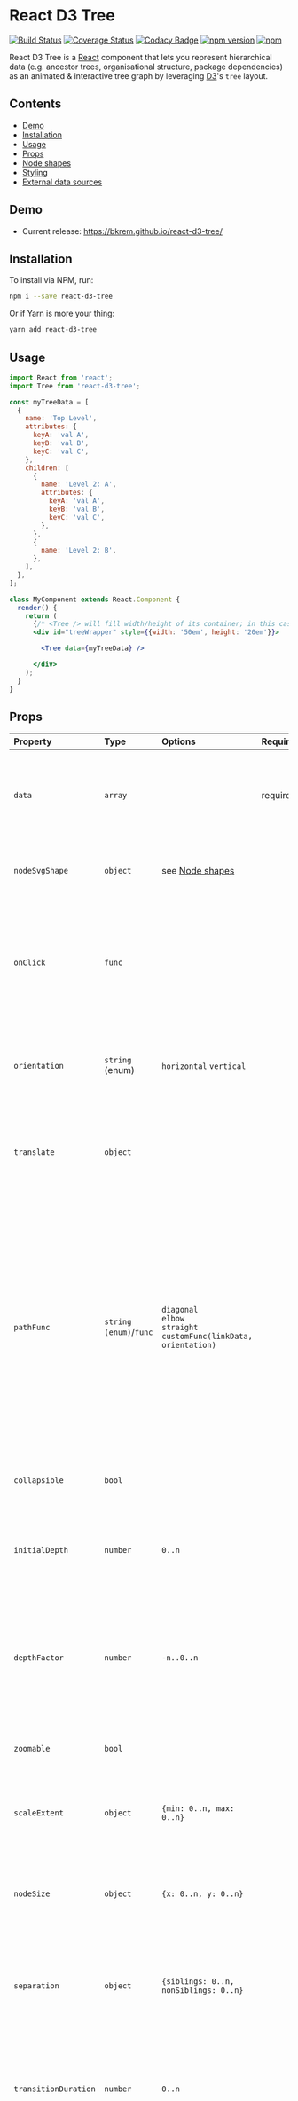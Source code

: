 # React D3 Tree
[![Build Status](https://travis-ci.org/bkrem/react-d3-tree.svg?branch=master)](https://travis-ci.org/bkrem/react-d3-tree)
[![Coverage Status](https://coveralls.io/repos/github/bkrem/react-d3-tree/badge.svg?branch=master)](https://coveralls.io/github/bkrem/react-d3-tree?branch=master)
[![Codacy Badge](https://api.codacy.com/project/badge/Grade/f9ed4796ee9c448dbcd80af2954cc0d1)](https://www.codacy.com/app/ben.kremer/react-d3-tree?utm_source=github.com&amp;utm_medium=referral&amp;utm_content=bkrem/react-d3-tree&amp;utm_campaign=Badge_Grade)
[![npm version](https://badge.fury.io/js/react-d3-tree.svg)](https://badge.fury.io/js/react-d3-tree)
[![npm](https://img.shields.io/npm/dm/react-d3-tree.svg)](https://www.npmjs.com/package/react-d3-tree)

React D3 Tree is a [React](http://facebook.github.io/react/) component that lets you represent hierarchical data (e.g. ancestor trees, organisational structure, package dependencies) as an animated & interactive tree graph by leveraging [D3](https://d3js.org/)'s `tree` layout.


## Contents
- [Demo](#demo)
- [Installation](#installation)
- [Usage](#usage)
- [Props](#props)
- [Node shapes](#node-shapes)
- [Styling](#styling)
- [External data sources](#external-data-sources)


## Demo
- Current release: https://bkrem.github.io/react-d3-tree/


## Installation
To install via NPM, run:
```bash
npm i --save react-d3-tree
```

Or if Yarn is more your thing:
```bash
yarn add react-d3-tree
```


## Usage
```jsx
import React from 'react';
import Tree from 'react-d3-tree';

const myTreeData = [
  {
    name: 'Top Level',
    attributes: {
      keyA: 'val A',
      keyB: 'val B',
      keyC: 'val C',
    },
    children: [
      {
        name: 'Level 2: A',
        attributes: {
          keyA: 'val A',
          keyB: 'val B',
          keyC: 'val C',
        },
      },
      {
        name: 'Level 2: B',
      },
    ],
  },
];

class MyComponent extends React.Component {
  render() {
    return (
      {/* <Tree /> will fill width/height of its container; in this case `#treeWrapper` */}
      <div id="treeWrapper" style={{width: '50em', height: '20em'}}>

        <Tree data={myTreeData} />

      </div>
    );
  }
}
```


## Props
| Property                | Type                   | Options                                                                       | Required? | Default                                 | Description                                                                                                                                                                                                                                                                                                                                     |
|:------------------------|:-----------------------|:------------------------------------------------------------------------------|:----------|:----------------------------------------|:------------------------------------------------------------------------------------------------------------------------------------------------------------------------------------------------------------------------------------------------------------------------------------------------------------------------------------------------|
| `data`                  | `array`                |                                                                               | required  | `undefined`                             | Single-element array containing hierarchical object (see `myTreeData` above). <br /> Contains (at least) `name` and `parent` keys.                                                                                                                                                                                                              |
| `nodeSvgShape`          | `object`               | see [Node shapes](#node-shapes)                                               |           | `{shape: 'circle', shapeProps: r: 10}`  | Sets a specific SVG shape element + shapeProps to be used for each node.                                                                                                                                                                                                                                                                        |
| `onClick`               | `func`                 |                                                                               |           | `undefined`                             | Callback function to be called whenever a node is clicked. <br /><br /> The clicked node's data object is passed to the callback function as the first parameter.                                                                                                                                                                               |
| `orientation`           | `string` (enum)        | `horizontal` `vertical`                                                       |           | `horizontal`                            | `horizontal` - Tree expands left-to-right. <br /><br /> `vertical` - Tree expands top-to-bottom.                                                                                                                                                                                                                                                |
| `translate`             | `object`               |                                                                               |           | `{x: 0, y: 0}`                          | Translates the graph along the x/y axis by the specified amount of pixels (avoids the graph being stuck in the top left canvas corner).                                                                                                                                                                                                         |
| `pathFunc`              | `string (enum)`/`func` | `diagonal`<br/>`elbow`<br/>`straight`<br/>`customFunc(linkData, orientation)` |           | `diagonal`                              | `diagonal` - Smooth, curved edges between parent-child nodes. <br /><br /> `elbow` - Sharp edges at right angles between parent-child nodes.  <br /><br /> `straight` - Straight lines between parent-child nodes. <br /><br /> `customFunc` - Custom draw function that accepts `linkData` as its first param and `orientation` as its second. |
| `collapsible`           | `bool`                 |                                                                               |           | `true`                                  | Toggles ability to collapse/expand the tree's nodes by clicking them.                                                                                                                                                                                                                                                                           |
| `initialDepth`          | `number`               | `0..n`                                                                        |           | `undefined`                             | Sets the maximum node depth to which the tree is expanded on its initial render. <br /> Tree renders to full depth if prop is omitted.                                                                                                                                                                                                          |
| `depthFactor`           | `number`               | `-n..0..n`                                                                    |           | `undefined`                             | Ensures the tree takes up a fixed amount of space (`node.y = node.depth * depthFactor`), regardless of tree depth. <br /> **TIP**: Negative values invert the tree's direction.                                                                                                                                                                 |
| `zoomable`              | `bool`                 |                                                                               |           | `true`                                  | Toggles ability to zoom in/out on the Tree by scaling it according to `props.scaleExtent`.                                                                                                                                                                                                                                                      |
| `scaleExtent`           | `object`               | `{min: 0..n, max: 0..n}`                                                      |           | `{min: 0.1, max: 1}`                    | Sets the minimum/maximum extent to which the tree can be scaled if `props.zoomable` is true.                                                                                                                                                                                                                                                    |
| `nodeSize`              | `object`               | `{x: 0..n, y: 0..n}`                                                          |           | `{x: 140, y: 140}`                      | Sets a fixed size for each node. <br /><br /> This does not affect node circle sizes, circle sizes are handled by the `circleRadius` prop.                                                                                                                                                                                                      |
| `separation`            | `object`               | `{siblings: 0..n, nonSiblings: 0..n}`                                         |           | `{siblings: 1, nonSiblings: 2}`         | Sets separation between neighbouring nodes, differentiating between siblings (same parent) and non-siblings.                                                                                                                                                                                                                                    |
| `transitionDuration`    | `number`               | `0..n`                                                                        |           | `500`                                   | Sets the animation duration (in ms) of each expansion/collapse of a tree node. <br /><br /> Set this to `0` to deactivate animations completely.                                                                                                                                                                                                |
| `textLayout`            | `object`               | `{textAnchor: enum, x: -n..0..n, y: -n..0..n}`                                |           | `{textAnchor: "start", x: 10, y: -10 }` | Configures the positioning of each node's text (name & attributes) relative to the node itself.<br/><br/>`textAnchor` enums mirror the [`text-anchor` spec](https://developer.mozilla.org/en-US/docs/Web/SVG/Attribute/text-anchor).<br/>`x` & `y` accept integers denoting `px` values.                                                        |
| `styles`                | `object`               | see [Styling](#styling)                                                       |           | `Node`/`Link` CSS files                 | Overrides and/or enhances the tree's default styling.                                                                                                                                                                                                                                                                                           |
| `circleRadius` (legacy) | `number`               | `0..n`                                                                        |           | `undefined`                             | Sets the radius of each node's `<circle>` element.<br /><br /> **Will be deprecated in v2, please use `nodeSvgShape` instead.**                                                                                                                                                                                                                 |


## Node shapes
The `nodeSvgShape` prop allows specifying any [SVG shape primitive](https://developer.mozilla.org/en-US/docs/Web/SVG/Tutorial/Basic_Shapes) to describe how the tree's nodes should be shaped.

> Note: `nodeSvgShape` and `circleRadius` are mutually exclusive props. `nodeSvgShape` will be used unless the legacy `circleRadius` is specified.

For example, assuming we want to use squares instead of the default circles, we can do:
```js
const svgSquare = {
  shape: 'rect',
  shapeProps: {
    width: 20,
    height: 20,
    x: -10,
    y: -10,
  }
}

// ...

<Tree data={myTreeData} nodeSvgShape={svgSquare}>
```

### Overridable `shapeProps`
 `shapeProps` is currently merged with `node.circle`/`leafNode.circle` (see [Styling](#styling)).  

 This means any properties passed in `shapeProps` will be overridden by **properties with the same key** in the `node.circle`/`leafNode.circle` style props.  
This is to prevent breaking the legacy usage of `circleRadius` + styling via `node/leafNode` properties until it is deprecated fully in v2. 

**From v1.5.x onwards, it is therefore recommended to pass all node styling properties through `shapeProps`**.

## Styling
The tree's `styles` prop may be used to override any of the tree's default styling.
The following object shape is expected by `styles`:
```js
{
  links: <svgStyleObject>,
  nodes: {
    node: {
      circle: <svgStyleObject>,
      name: <svgStyleObject>,
      attributes: <svgStyleObject>,
    },
    leafNode: {
      circle: <svgStyleObject>,
      name: <svgStyleObject>,
      attributes: <svgStyleObject>,
    },
  },
}
```
where `<svgStyleObject>` is any object containing CSS-like properties that are compatible with an `<svg>` element's `style` attribute, for example:
```js
{
  stroke: 'blue',
  strokeWidth: 3,
}
```

For more information on the SVG `style` attribute, [check this out](https://developer.mozilla.org/en-US/docs/Web/SVG/Attribute/style).


## External data sources
Statically hosted JSON or CSV files can be used as data sources via the additional `treeUtil` module.

### Example

```jsx
import React from 'react';
import { Tree, treeUtil } from 'react-d3-tree';

const csvSource = 'https://raw.githubusercontent.com/bkrem/react-d3-tree/master/docs/examples/data/csv-example.csv';

constructor() {
  super();

  this.state = {
    data: undefined,
  };
}

componentWillMount() {
  treeUtil.parseCSV(csvSource)
  .then((data) => {
    this.setState({ data })
  })
  .catch((err) => console.error(err));
}

class MyComponent extends React.Component {
  render() {
    return (
      {/* <Tree /> will fill width/height of its container; in this case `#treeWrapper` */}
      <div id="treeWrapper" style={{width: '50em', height: '20em'}}>

        <Tree data={this.state.data} />

      </div>
    );
  }
}
```

For details regarding the `treeUtil` module, please check the module's [API docs](docs/util/util.md).  
For examples of each data type that can be parsed with `treeUtil`, please check the [data source examples](docs/examples/data).
